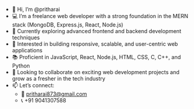 - 👋 Hi, I’m @pritharai  
- 💻 I’m a freelance web developer with a strong foundation in the MERN stack (MongoDB, Express.js, React, Node.js)  
- 🌱 Currently exploring advanced frontend and backend development techniques  
- 👀 Interested in building responsive, scalable, and user-centric web applications  
- 📚 Proficient in JavaScript, React, Node.js, HTML, CSS, C, C++, and Python  
- 🚀 Looking to collaborate on exciting web development projects and grow as a fresher in the tech industry  
- 📫 Let’s connect:  
  - 📧 pritharai873@gmail.com  
  - 📞 +91 9041307588  


<!---
pritharai/pritharai is a ✨ special ✨ repository because its `README.md` (this file) appears on your GitHub profile.
You can click the Preview link to take a look at your changes.
--->
